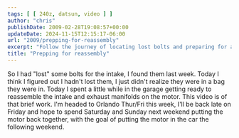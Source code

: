 ```yaml
---
tags: [ [ 240z, datsun, video ] ]
author: "chris"
publishDate: 2009-02-28T19:08:57+00:00
updateDate: 2024-11-15T12:15:17-06:00
url: "2009/prepping-for-reassembly"
excerpt: "Follow the journey of locating lost bolts and preparing for a motor rebuild in this engaging garage-time blog post."
title: "Prepping for reassembly"
---
```


So I had "lost" some bolts for the intake, I found them last week. Today I think I figured out I hadn't lost them, I just didn't realize they were in a bag they were in. Today I spent a little while in the garage getting ready to reassemble the intake and exhaust manifolds on the motor. This video is of that brief work. I'm headed to Orlando Thur/Fri this week, I'll be back late on Friday and hope to spend Saturday and Sunday next weekend putting the motor back together, with the goal of putting the motor in the car the following weekend.
